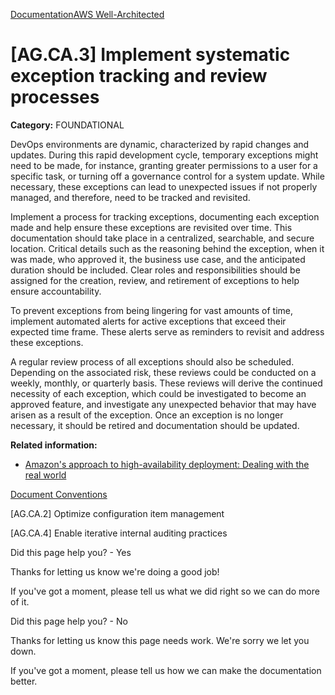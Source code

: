 [Documentation](/index.html)[AWS Well-Architected](devops-guidance.html)

# [AG.CA.3] Implement systematic exception tracking and review processes

**Category:** FOUNDATIONAL

DevOps environments are dynamic, characterized by rapid changes and updates. During this rapid development cycle, temporary exceptions might need to be made, for instance, granting greater permissions to a user for a specific task, or turning off a governance control for a system update. While necessary, these exceptions can lead to unexpected issues if not properly managed, and therefore, need to be tracked and revisited.

Implement a process for tracking exceptions, documenting each exception made and help ensure these exceptions are revisited over time. This documentation should take place in a centralized, searchable, and secure location. Critical details such as the reasoning behind the exception, when it was made, who approved it, the business use case, and the anticipated duration should be included. Clear roles and responsibilities should be assigned for the creation, review, and retirement of exceptions to help ensure accountability.

To prevent exceptions from being lingering for vast amounts of time, implement automated alerts for active exceptions that exceed their expected time frame. These alerts serve as reminders to revisit and address these exceptions.

A regular review process of all exceptions should also be scheduled. Depending on the associated risk, these reviews could be conducted on a weekly, monthly, or quarterly basis. These reviews will derive the continued necessity of each exception, which could be investigated to become an approved feature, and investigate any unexpected behavior that may have arisen as a result of the exception. Once an exception is no longer necessary, it should be retired and documentation should be updated.

**Related information:**

* [Amazon's approach to high-availability deployment: Dealing with the real world](https://youtu.be/bCgD2bX1LI4?t=1349)


[Document Conventions](/general/latest/gr/docconventions.html)

\[AG.CA.2] Optimize configuration item management

\[AG.CA.4] Enable iterative internal auditing practices

Did this page help you? - Yes

Thanks for letting us know we're doing a good job!

If you've got a moment, please tell us what we did right so we can do more of it.

Did this page help you? - No

Thanks for letting us know this page needs work. We're sorry we let you down.

If you've got a moment, please tell us how we can make the documentation better.</awsdocs-view></awsui-app-layout>